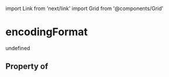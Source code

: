 import Link from 'next/link'
import Grid from '@components/Grid'

# encodingFormat

undefined

## Property of



